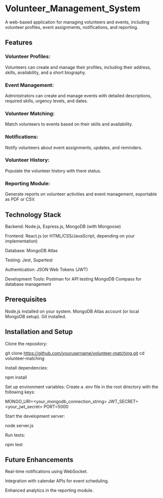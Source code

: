 # Volunteer_Management_System
A web-based application for managing volunteers and events, including volunteer profiles, event assignments, notifications, and reporting.

## Features
### Volunteer Profiles:
Volunteers can create and manage their profiles, including their address, skills, availability, and a short biography.

### Event Management:
Administrators can create and manage events with detailed descriptions, required skills, urgency levels, and dates.

### Volunteer Matching:
Match volunteers to events based on their skills and availability.

### Notifications:
Notify volunteers about event assignments, updates, and reminders.

### Volunteer History:
Populate the volunteer history with there status.

### Reporting Module:
Generate reports on volunteer activities and event management, exportable as PDF or CSV.

## Technology Stack
Backend: Node.js, Express.js, MongoDB (with Mongoose)

Frontend: React.js (or HTML/CSS/JavaScript, depending on your implementation)

Database: MongoDB Atlas

Testing: Jest, Supertest

Authentication: JSON Web Tokens (JWT)

Development Tools:
Postman for API testing
MongoDB Compass for database management

## Prerequisites
Node.js installed on your system.
MongoDB Atlas account (or local MongoDB setup).
Git installed.

## Installation and Setup

Clone the repository:

git clone https://github.com/yourusername/volunteer-matching.git
cd volunteer-matching

Install dependencies:

npm install

Set up environment variables:
Create a .env file in the root directory with the following keys:

MONGO_URI=<your_mongodb_connection_string>
JWT_SECRET=<your_jwt_secret>
PORT=5000

Start the development server:

node server.js

Run tests:

npm test

## Future Enhancements
Real-time notifications using WebSocket.

Integration with calendar APIs for event scheduling.

Enhanced analytics in the reporting module.


